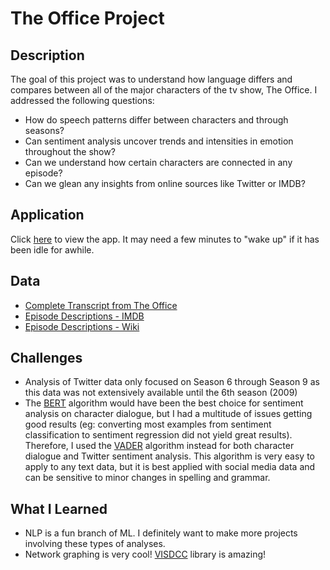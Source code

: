 # The Office Project

## Description

The goal of this project was to understand how language differs and compares between all of the major characters of the tv show, The Office.  I addressed the following questions:
* How do speech patterns differ between characters and through seasons?
* Can sentiment analysis uncover trends and intensities in emotion throughout the show?
* Can we understand how certain characters are connected in any episode?
* Can we glean any insights from online sources like Twitter or IMDB?

## Application

Click [here](https://the-office-nlp-jz.onrender.com/) to view the app.  It may need a few minutes to "wake up" if it has been idle for awhile.

## Data
* [Complete Transcript from The Office](https://www.kaggle.com/nasirkhalid24/the-office-us-complete-dialoguetranscript/version/1#)
* [Episode Descriptions - IMDB](https://www.imdb.com/title/tt0386676/episodes?season=1)
* [Episode Descriptions - Wiki](https://en.wikipedia.org/wiki/The_Office_(American_season_1))

## Challenges
* Analysis of Twitter data only focused on Season 6 through Season 9 as this data was not extensively available until the 6th season (2009)
* The [BERT](https://github.com/thoailinh/Sentiment-Analysis-using-BERT) algorithm would have been the best choice for sentiment analysis on character dialogue, but I had a multitude of issues getting good results (eg: converting most examples from sentiment classification to sentiment regression did not yield great results).  Therefore, I used the [VADER](https://github.com/cjhutto/vaderSentiment) algorithm instead for both character dialogue and Twitter sentiment analysis.  This algorithm is very easy to apply to any text data, but it is best applied with social media data and can be sensitive to minor changes in spelling and grammar.  

## What I Learned
* NLP is a fun branch of ML.  I definitely want to make more projects involving these types of analyses.
* Network graphing is very cool!  [VISDCC](https://github.com/jimmybow/visdcc) library is amazing!
